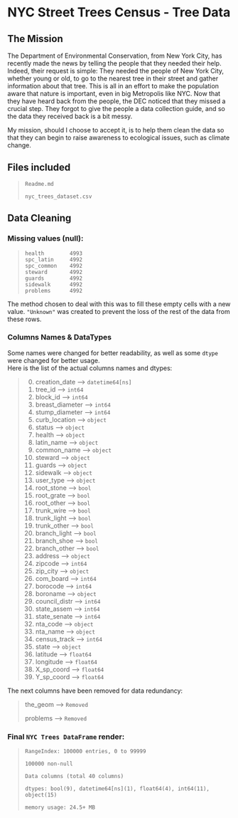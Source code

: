 # NYC Street Trees Census - Tree Data

## The Mission

The Department of Environmental Conservation, from New York City, has recently made the news by telling the people that they needed their help. 
Indeed, their request is simple: They needed the people of New York City, whether young or old, to go to the nearest tree in their street and gather information about that tree.
This is all in an effort to make the population aware that nature is important, even in big Metropolis like NYC. Now that they have heard back from the people, the DEC noticed that they missed a crucial step. 
They forgot to give the people a data collection guide, and so the data they received back is a bit messy.

My mission, should I choose to accept it, is to help them clean the data so that they can begin to raise awareness to ecological issues, such as climate change.

## Files included

>
>`Readme.md`
>
> `nyc_trees_dataset.csv`

## Data Cleaning

### Missing values (null):

>`health        4993`<br/>
>`spc_latin     4992`<br/>
>`spc_common    4992`<br/>
>`steward       4992`<br/>
>`guards        4992`<br/>
>`sidewalk      4992`<br/>
>`problems      4992`<br/>

The method chosen to deal with this was to fill these empty cells with a new value.
`"Unknown"` was created to prevent the loss of the rest of the data from these rows.

### Columns Names & DataTypes

Some names were changed for better readability, as well as some `dtype` were changed for better usage.<br/>
Here is the list of the actual columns names and dtypes:

>0. creation_date --> `datetime64[ns]`
>1. tree_id --> `int64`
>2. block_id --> `int64`
>3. breast_diameter --> `int64`
>4. stump_diameter --> `int64`
>5. curb_location --> `object`
>6. status  --> `object`
>7. health  --> `object`
>8. latin_name  --> `object`
>9. common_name  --> `object`
>10. steward  --> `object`
>11. guards  --> `object`
>12. sidewalk  --> `object`
>13. user_type --> `object`
>14. root_stone --> `bool`
>15. root_grate --> `bool`
>16. root_other --> `bool`
>17. trunk_wire --> `bool`
>18. trunk_light --> `bool`
>19. trunk_other --> `bool`
>20. branch_light --> `bool`
>21. branch_shoe --> `bool`
>22. branch_other --> `bool`
>23. address --> `object`
>24. zipcode --> `int64`
>25. zip_city --> `object`
>26. com_board --> `int64`
>27. borocode --> `int64`
>28. boroname --> `object`
>29. council_distr --> `int64`
>30. state_assem --> `int64`
>31. state_senate --> `int64`
>32. nta_code --> `object`
>33. nta_name --> `object`
>34. census_track --> `int64`
>35. state --> `object`
>36. latitude --> `float64`
>37. longitude --> `float64`
>38. X_sp_coord --> `float64`
>39. Y_sp_coord --> `float64`

The next columns have been removed for data redundancy:

>the_geom --> `Removed`
>
>problems --> `Removed`

### Final `NYC Trees DataFrame` render:

>`RangeIndex: 100000 entries, 0 to 99999`
>
>`100000 non-null`
>
>`Data columns (total 40 columns)`
>
>`dtypes: bool(9), datetime64[ns](1), float64(4), int64(11), object(15)`
>
>`memory usage: 24.5+ MB`
